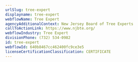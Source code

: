 ```yaml
---
urlSlug: tree-expert
displayname: tree-expert
webflowName: Tree Expert
agencyAdditionalContext: New Jersey Board of Tree Experts
callToActionLink: https://www.njbte.org/
webflowIndustry: Tree Expert
divisionPhone: (732) 534-0982
id: tree-expert
webflowId: 640b8467cc462400fc9ce3e5
licenseCertificationClassification: CERTIFICATE
---
```

